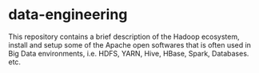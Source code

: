 # data-engineering
This repository contains a brief description of the Hadoop ecosystem, install and setup some of the Apache open softwares that is often used in Big Data environments, i.e. HDFS, YARN, Hive, HBase, Spark, Databases. etc.
